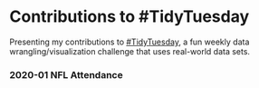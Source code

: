 # Contributions to #TidyTuesday

Presenting my contributions to [#TidyTuesday](https://github.com/rfordatascience/tidytuesday), a fun weekly data wrangling/visualization challenge that uses real-world data sets.

### 2020-01 NFL Attendance
